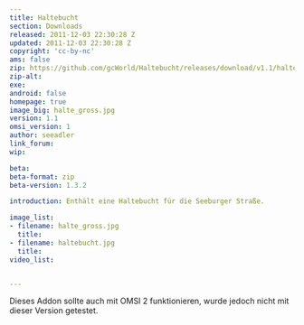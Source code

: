 ```yaml
---
title: Haltebucht
section: Downloads
released: 2011-12-03 22:30:28 Z
updated: 2011-12-03 22:30:28 Z
copyright: 'cc-by-nc'
ams: false
zip: https://github.com/gcWorld/Haltebucht/releases/download/v1.1/haltebucht_1.1.zip
zip-alt:
exe:
android: false
homepage: true
image_big: halte_gross.jpg
version: 1.1
omsi_version: 1
author: seeadler
link_forum:
wip:

beta:
beta-format: zip
beta-version: 1.3.2

introduction: Enthält eine Haltebucht für die Seeburger Straße.

image_list:
- filename: halte_gross.jpg
  title:
- filename: haltebucht.jpg
  title:
video_list:


---
```

Dieses Addon sollte auch mit OMSI 2 funktionieren, wurde jedoch nicht mit dieser Version getestet.
